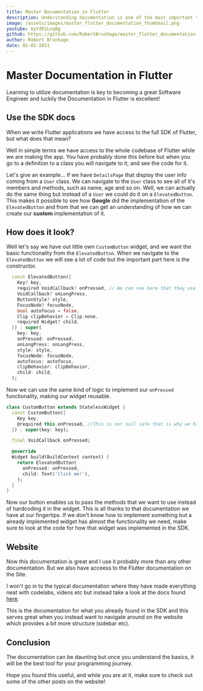 ```yaml
---
title: Master Documentation in Flutter 
description: Understanding documentation is one of the most important topics of developing any kind of software. Here is a way that I recommend using the documentation in Flutter!
image: /assets/images/master_flutter_documentation_thumbnail.png
youtube: UyYZR1LnqOg
github: https://github.com/RobertBrunhage/master_flutter_documentation
author: Robert Brunhage
date: 02-02-2021
---
```

# Master Documentation in Flutter

Learning to utilize documentation is key to becoming a great Software Engineer and luckily the Documentation in Flutter is excellent!

## Use the SDK docs

When we write Flutter applications we have access to the full SDK of Flutter, but what does that mean?

Well in simple terms we have access to the whole codebase of Flutter while we are making the app. You have probably done this before but when you go to a definition to a class you will navigate to it, and see the code for it.

Let's give an example... If we have `DetailsPage` that display the user info coming from a `User` class. We can navigate to the `User` class to see all of it's members and methods, such as name, age and so on. Well, we can actually do the same thing but instead of a `User` we could do it on a `ElevatedButton`. This makes it possible to see how **Google** did the implementation of the `ElevatedButton` and from that we can get an understanding of how we can create our **custom** implementation of it.

## How does it look?

Well let's say we have out little own `CustomButton` widget, and we want the basic functionality from the `ElevatedButton`. When we navigate to the `ElevatedButton` we will see a lot of code but the important part here is the constructor.

```dart
  const ElevatedButton({
    Key? key,
    required VoidCallback? onPressed, // We can see here that they use some kind of `VoidCallBack`
    VoidCallback? onLongPress,
    ButtonStyle? style,
    FocusNode? focusNode,
    bool autofocus = false,
    Clip clipBehavior = Clip.none,
    required Widget? child,
  }) : super(
    key: key,
    onPressed: onPressed,
    onLongPress: onLongPress,
    style: style,
    focusNode: focusNode,
    autofocus: autofocus,
    clipBehavior: clipBehavior,
    child: child,
  );
```

Now we can use the same kind of logic to implement our `onPressed` functionality, making our widget reusable.

```Dart
class CustomButton extends StatelessWidget {
  const CustomButton({
    Key key,
    @required this.onPressed, //This is not null safe that is why we have @required and not required
  }) : super(key: key);

  final VoidCallback onPressed;

  @override
  Widget build(BuildContext context) {
    return ElevatedButton(
      onPressed: onPressed,
      child: Text('Click me!'),
    );
  }
}
```

Now our button enables us to pass the methods that we want to use instead of hardcoding it in the widget. This is all thanks to that documentation we have at our fingertips. If we don't know how to implement something but a already implemented widget has almost the functionality we need, make sure to look at the code for how that widget was implemented in the SDK.

## Website

Now this documentation is great and I use it probably more than any other documentation. But we also have acceess to the Flutter documentation on the Site.

I won't go in to the typical documentation where they have made everything neat with codelabs, videos etc but instead take a look at the docs found <a href="https://api.flutter.dev/" target="_blank" rel="noopener">here</a>.

This is the documentation for what you already found in the SDK and this serves great when you instead want to navigate around on the website which provides a bit more structure (sidebar etc).

## Conclusion

The documentation can be daunting but once you understand the basics, it will be the best tool for your programming journey.

Hope you found this useful, and while you are at it, make sure to check out some of the other posts on the website!